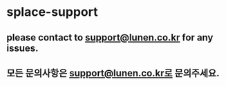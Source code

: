 # splace-support

## please contact to support@lunen.co.kr for any issues.
## 모든 문의사항은 support@lunen.co.kr로 문의주세요.
